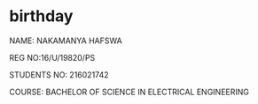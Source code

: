 # birthday

NAME: NAKAMANYA HAFSWA

REG NO:16/U/19820/PS

STUDENTS NO: 216021742

COURSE: BACHELOR OF SCIENCE IN ELECTRICAL ENGINEERING
